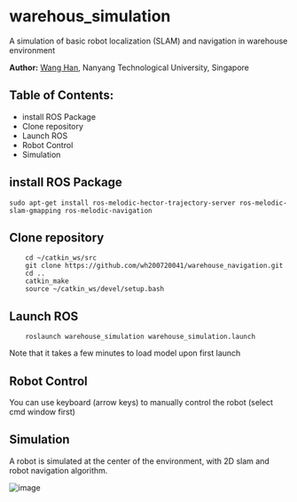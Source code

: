 # warehous_simulation


A simulation of basic robot localization (SLAM) and navigation in warehouse environment

**Author:** [Wang Han](http://wanghan.pro), Nanyang Technological University, Singapore


## Table of Contents:
- install ROS Package
- Clone repository
- Launch ROS
- Robot Control
- Simulation



## **install ROS Package**
```
sudo apt-get install ros-melodic-hector-trajectory-server ros-melodic-slam-gmapping ros-melodic-navigation
```


##  Clone repository
```
    cd ~/catkin_ws/src
    git clone https://github.com/wh200720041/warehouse_navigation.git
    cd ..
    catkin_make
    source ~/catkin_ws/devel/setup.bash
```

## Launch ROS
```
    roslaunch warehouse_simulation warehouse_simulation.launch
```
Note that it takes a few minutes to load model upon first launch

## Robot Control
You can use keyboard (arrow keys) to manually control the robot (select cmd window first)


## Simulation 
 A robot is simulated at the center of the environment, with 2D  slam and robot navigation algorithm. 


![image](https://user-images.githubusercontent.com/86157318/124262727-0cd87d80-db3b-11eb-9bb5-2d8270397337.png)
